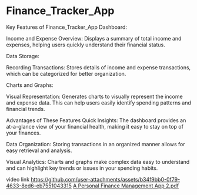 # Finance_Tracker_App
Key Features of Finance_Tracker_App
Dashboard:

Income and Expense Overview: Displays a summary of total income and expenses, helping users quickly understand their financial status.

Data Storage:

Recording Transactions: Stores details of income and expense transactions, which can be categorized for better organization.

Charts and Graphs:

Visual Representation: Generates charts to visually represent the income and expense data. This can help users easily identify spending patterns and financial trends.

Advantages of These Features
Quick Insights: The dashboard provides an at-a-glance view of your financial health, making it easy to stay on top of your finances.

Data Organization: Storing transactions in an organized manner allows for easy retrieval and analysis.

Visual Analytics: Charts and graphs make complex data easy to understand and can highlight key trends or issues in your spending habits.


video link
https://github.com/user-attachments/assets/b34f9bb0-0f79-4633-8ed6-eb7551043315
[A Personal Finance Management App 2.pdf](https://github.com/user-attachments/files/17868785/A.Personal.Finance.Management.App.2.pdf)
